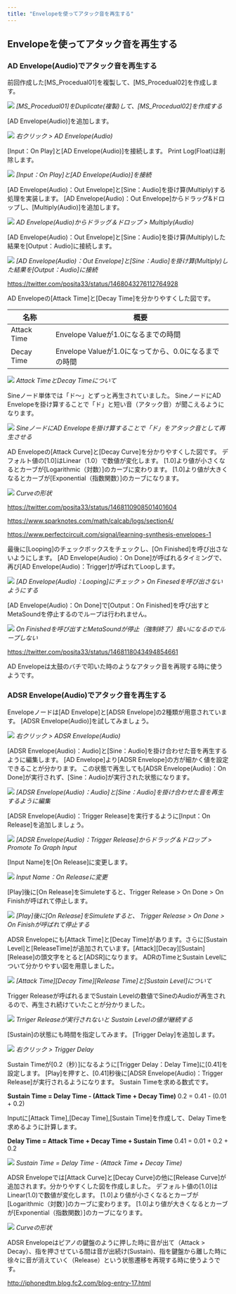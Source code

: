 ```yaml
---
title: "Envelopeを使ってアタック音を再生する"
---
```


## Envelopeを使ってアタック音を再生する
### AD Envelope(Audio)でアタック音を再生する

前回作成した[MS_Procedual01]を複製して、[MS_Procedual02]を作成します。

![](/images/books/ue5_metasound_createsound/chapter02_Envelope/2022-02-19-17-24-49.png)
*[MS_Procedual01]をDuplicate(複製)して、[MS_Procedual02]を作成する*

[AD Envelope(Audio)]を追加します。

![](/images/books/ue5_metasound_createsound/chapter02_Envelope/2022-02-19-17-26-08.png)
*右クリック > AD Envelope(Audio)*

[Input：On Play]と[AD Envelope(Audio)]を接続します。
Print Log(Float)は削除します。

![](/images/books/ue5_metasound_createsound/chapter02_Envelope/2022-02-19-17-26-37.png)
*[Input：On Play]と[AD Envelope(Audio)]を接続*

[AD Envelope(Audio)：Out Envelope]と[Sine：Audio]を掛け算(Multiply)する処理を実装します。
[AD Envelope(Audio)：Out Envelope]からドラッグ&ドロップし、[Multiply(Audio)]を追加します。

![](/images/books/ue5_metasound_createsound/chapter02_Envelope/2022-02-19-17-27-20.png)
*AD Envelope(Audio)からドラッグ＆ドロップ > Multiply(Audio)*

[AD Envelope(Audio)：Out Envelope]と[Sine：Audio]を掛け算(Multiply)した結果を[Output：Audio]に接続します。

![](/images/books/ue5_metasound_createsound/chapter02_Envelope/2022-02-19-17-27-47.png)
*[AD Envelope(Audio)：Out Envelope]と[Sine：Audio]を掛け算(Multiply)した結果を[Output：Audio]に接続*

https://twitter.com/posita33/status/1468043276112764928

AD Envelopeの[Attack Time]と[Decay Time]を分かりやすくした図です。

| 名称        | 概要                                                 |
| ----------- | ---------------------------------------------------- |
| Attack Time | Envelope Valueが1.0になるまでの時間                  |
| Decay Time  | Envelope Valueが1.0になってから、0.0になるまでの時間 |

![](/images/books/ue5_metasound_createsound/chapter02_Envelope/2022-02-19-17-28-35.png)
*Attack TimeとDecay Timeについて*

Sineノード単体では「ド～」とずっと再生されていました。
SineノードにAD Envelopeを掛け算することで「ド」と短い音（アタック音）が聞こえるようになります。

![](/images/books/ue5_metasound_createsound/chapter02_Envelope/2022-02-19-17-28-52.png)
*SineノードにAD Envelopeを掛け算することで「ド」をアタック音として再生させる*

AD Envelopeの[Attack Curve]と[Decay Curve]を分かりやすくした図です。
デフォルト値の[1.0]はLinear（1.0）で数値が変化します。
[1.0]より値が小さくなるとカーブが[Logarithmic（対数）]のカーブに変わります。
[1.0]より値が大きくなるとカーブが[Exponential（指数関数）]のカーブになります。

![](/images/books/ue5_metasound_createsound/chapter02_Envelope/2022-02-19-17-29-14.png)
*Curveの形状*

https://twitter.com/posita33/status/1468110908501401604

https://www.sparknotes.com/math/calcab/logs/section4/

https://www.perfectcircuit.com/signal/learning-synthesis-envelopes-1


最後に[Looping]のチェックボックスをチェックし、[On Finished]を呼び出さないようにします。
[AD Envelope(Audio)：On Done]が呼ばれるタイミングで、再び[AD Envelope(Audio)：Trigger]が呼ばれてLoopします。

![](/images/books/ue5_metasound_createsound/chapter02_Envelope/2022-02-19-17-32-49.png)
*[AD Envelope(Audio)：Looping]にチェック > On Finesedを呼び出さないようにする*

[AD Envelope(Audio)：On Done]で[Output：On Finished]を呼び出すとMetaSoundを停止するのでループは行われません。

![](/images/books/ue5_metasound_createsound/chapter02_Envelope/2022-02-19-17-33-06.png)
*On Finishedを呼び出すとMetaSoundが停止（強制終了）扱いになるのでループしない*

https://twitter.com/posita33/status/1468118043494854661

AD Envelopeは太鼓のバチで叩いた時のようなアタック音を再現する時に使うようです。

### ADSR Envelope(Audio)でアタック音を再生する

Envelopeノードは[AD Envelope]と[ADSR Envelope]の2種類が用意されています。
[ADSR Envelope(Audio)]を試してみましょう。

![](/images/books/ue5_metasound_createsound/chapter02_Envelope/2022-02-19-17-35-02.png)
*右クリック > ADSR Envelope(Audio)*

[ADSR Envelope(Audio)：Audio]と[Sine：Audio]を掛け合わせた音を再生するように編集します。
[AD Envelope]より[ADSR Envelope]の方が細かく値を設定できることが分かります。
この状態で再生しても[ADSR Envelope(Audio)：On Done]が実行されず、[Sine：Audio]が実行された状態になります。

![](/images/books/ue5_metasound_createsound/chapter02_Envelope/2022-02-19-17-36-01.png)
*[ADSR Envelope(Audio)：Audio]と[Sine：Audio]を掛け合わせた音を再生するように編集*

[ADSR Envelope(Audio)：Trigger Release]を実行するように[Input：On Release]を追加しましょう。

![](/images/books/ue5_metasound_createsound/chapter02_Envelope/2022-02-19-17-36-24.png)
*[ADSR Envelope(Audio)：Trigger Release]からドラッグ＆ドロップ > Promote To Graph Input*

[Input Name]を[On Release]に変更します。

![](/images/books/ue5_metasound_createsound/chapter02_Envelope/2022-02-19-17-36-45.png)
*Input Name：On Releaseに変更*

[Play]後に[On Release]をSimuleteすると、Trigger Release > On Done > On Finishが呼ばれて停止します。

![](/images/books/ue5_metasound_createsound/chapter02_Envelope/2022-02-19-17-37-01.png)
*[Play]後に[On Release]をSimuleteすると、
Trigger Release > On Done > On Finishが呼ばれて停止する*

ADSR Envelopeにも[Attack Time]と[Decay Time]があります。さらに[Sustain Level]と[ReleaseTime]が追加されています。[Attack][Decay][Sustain][Release]の頭文字をとると[ADSR]になります。
ADRのTimeとSustain Levelについて分かりやすい図を用意しました。

![](/images/books/ue5_metasound_createsound/chapter02_Envelope/2022-02-19-17-37-32.png)
*[Attack Time][Decay Time][Release Time]と[Sustain Level]について*

Trigger Releaseが呼ばれるまでSustain Levelの数値でSineのAudioが再生されるので、再生され続けていたことが分かりました。

![](/images/books/ue5_metasound_createsound/chapter02_Envelope/2022-02-19-17-37-56.png)
*Trriger Releaseが実行されないと Sustain Levelの値が継続する*

[Sustain]の状態にも時間を指定してみます。
[Trigger Delay]を追加します。

![](/images/books/ue5_metasound_createsound/chapter02_Envelope/2022-02-19-17-38-11.png)
*右クリック > Trigger Delay*

Sustain Timeが[0.2（秒）]になるように[Trigger Delay：Delay Time]に[0.41]を設定します。
[Play]を押すと、[0.41]秒後に[ADSR Envelope(Audio)：Trigger Release]が実行されるようになります。
Sustain Timeを求める数式です。

**Sustain Time = Delay Time - (Attack Time + Decay Time)**
0.2 = 0.41 - (0.01 + 0.2)

Inputに[Attack Time],[Decay Time],[Sustain Time]を作成して、Delay Timeを求めるように計算します。

**Delay Time = Attack Time + Decay Time + Sustain Time**
0.41 = 0.01 + 0.2 + 0.2

![](/images/books/ue5_metasound_createsound/chapter02_Envelope/2022-02-19-17-38-47.png)
*Sustain Time = Delay Time - (Attack Time + Decay Time)*

ADSR Envelopeでは[Attack Curve]と[Decay Curve]の他に[Release Curve]が追加されます。分かりやすくした図を作成しました。
デフォルト値の[1.0]はLinear(1.0)で数値が変化します。
[1.0]より値が小さくなるとカーブが[Logarithmic（対数）]のカーブに変わります。
[1.0]より値が大きくなるとカーブが[Exponential（指数関数）]のカーブになります。

![](/images/books/ue5_metasound_createsound/chapter02_Envelope/2022-02-19-17-39-03.png)
*Curveの形状*

ADSR Envelopeはピアノの鍵盤のように押した時に音が出て（Attack > Decay）、指を押させている間は音が出続け(Sustain)、指を鍵盤から離した時に徐々に音が消えていく（Release）という状態遷移を再現する時に使うようです。

http://iphonedtm.blog.fc2.com/blog-entry-17.html
